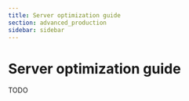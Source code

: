 ```yaml
---
title: Server optimization guide
section: advanced_production
sidebar: sidebar
---
```

# Server optimization guide

TODO
